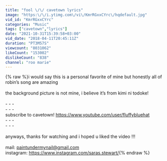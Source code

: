 ```yaml
---
title: "fool \/\/ cavetown lyrics"
image: "https:\/\/i.ytimg.com\/vi\/KmrRGxxCYrc\/hqdefault.jpg"
vid_id: "KmrRGxxCYrc"
categories: "Music"
tags: ["cavetown","lyrics"]
date: "2021-10-31T15:39:58+03:00"
vid_date: "2018-04-11T20:45:11Z"
duration: "PT3M57S"
viewcount: "8031062"
likeCount: "153002"
dislikeCount: "838"
channel: "roo marie"
---
```

{% raw %}i would say this is a personal favorite of mine but honestly all of robin’s song are amazing<br /><br />the background picture is not mine, i believe it’s from kimi ni todoke!<br /><br />- - -<br />- - -<br />subscribe to cavetown! <a rel="nofollow" target="blank" href="https://www.youtube.com/user/fluffybluehat">https://www.youtube.com/user/fluffybluehat</a><br />- - -<br />- - -<br /><br />anyways, thanks for watching and i hoped u liked the video !!!<br /><br />mail: paintundermynail@gmail.com<br />instagram: <a rel="nofollow" target="blank" href="https://www.instagram.com/saras.stewart/">https://www.instagram.com/saras.stewart/</a>{% endraw %}

